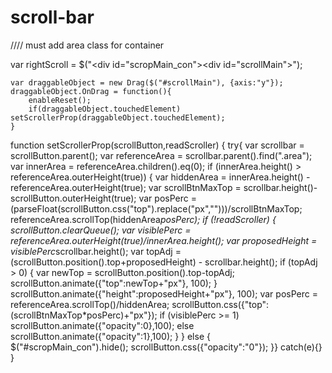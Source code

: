 scroll-bar
==========
//// must add area class for container


var rightScroll = $("<div id=\"scropMain_con\"><div id=\"scrollMain\"></div></div>");


	var draggableObject = new Drag($("#scrollMain"), {axis:"y"});
	draggableObject.OnDrag = function(){
		enableReset();
		if(draggableObject.touchedElement) setScrollerProp(draggableObject.touchedElement);
	}
	


function setScrollerProp(scrollButton,readScroller) {
	try{
		var scrollbar = scrollButton.parent();
		var referenceArea = scrollbar.parent().find(".area");
		var innerArea = referenceArea.children().eq(0);
		if (innerArea.height() > referenceArea.outerHeight(true)) {
		    var hiddenArea = innerArea.height() - referenceArea.outerHeight(true);
		    var scrollBtnMaxTop = scrollbar.height()-scrollButton.outerHeight(true);
		    var posPerc = (parseFloat(scrollButton.css("top").replace("px","")))/scrollBtnMaxTop;
		    referenceArea.scrollTop(hiddenArea*posPerc);
		    if (!readScroller) {
			scrollButton.clearQueue();
			var visiblePerc = referenceArea.outerHeight(true)/innerArea.height();
			var proposedHeight = visiblePerc*scrollbar.height();
			var topAdj = (scrollButton.position().top+proposedHeight) - scrollbar.height();
			if (topAdj > 0) {
			    var newTop = scrollButton.position().top-topAdj;
			    scrollButton.animate({"top":newTop+"px"}, 100);
			}
			scrollButton.animate({"height":proposedHeight+"px"}, 100);
			var posPerc = referenceArea.scrollTop()/hiddenArea;
			scrollButton.css({"top":(scrollBtnMaxTop*posPerc)+"px"});
			if (visiblePerc >= 1) scrollButton.animate({"opacity":0},100);
			else scrollButton.animate({"opacity":1},100);
		    }
	}
	else {
		$("#scropMain_con").hide();
		scrollButton.css({"opacity":"0"});
	}}
	catch(e){}
}

